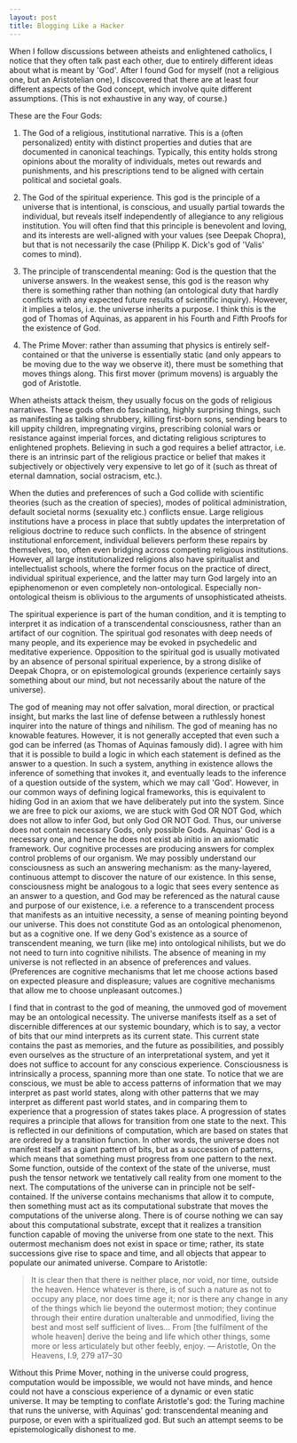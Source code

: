 ```yaml
---
layout: post
title: Blogging Like a Hacker
---
```




When I follow discussions between atheists and enlightened catholics, I notice that they often talk past each other, due to entirely different ideas about what is meant by 'God'. After I found God for myself (not a religious one, but an Aristotelian one), I discovered that there are at least four different aspects of the God concept, which involve quite different assumptions. (This is not exhaustive in any way, of course.)

These are the Four Gods:

1. The God of a religious, institutional narrative. This is a (often personalized) entity with distinct properties and duties that are documented in canonical teachings. Typically, this entity holds strong opinions about the morality of individuals, metes out rewards and punishments, and his prescriptions tend to be aligned with certain political and societal goals. 

2. The God of the spiritual experience. This god is the principle of a universe that is intentional, is conscious, and usually partial towards the individual, but reveals itself independently of allegiance to any religious institution. You will often find that this principle is benevolent and loving, and its interests are well-aligned with your values (see Deepak Chopra), but that is not necessarily the case (Philipp K. Dick's god of 'Valis' comes to mind).

3. The principle of transcendental meaning: God is the question that the universe answers. In the weakest sense, this god is the reason why there is something rather than nothing (an ontological duty that hardly conflicts with any expected future results of scientific inquiry). However, it implies a telos, i.e. the universe inherits a purpose. I think this is the god of Thomas of Aquinas, as apparent in his Fourth and Fifth Proofs for the existence of God.

4. The Prime Mover: rather than assuming that physics is entirely self-contained or that the universe is essentially static (and only appears to be moving due to the way we observe it), there must be something that moves things along. This first mover (primum movens) is arguably the god of Aristotle. 

When atheists attack theism, they usually focus on the gods of religious narratives. These gods often do fascinating, highly surprising things, such as manifesting as talking shrubbery, killing first-born sons, sending bears to kill uppity children, impregnating virgins, prescribing colonial wars or resistance against imperial forces, and dictating religious scriptures to enlightened prophets.
Believing in such a god requires a belief attractor, i.e. there is an intrinsic part of the religious practice or belief that makes it subjectively or objectively very expensive to let go of it (such as threat of eternal damnation, social ostracism, etc.).

When the duties and preferences of such a God collide with scientific theories (such as the creation of species), modes of political administration, default societal norms (sexuality etc.) conflicts ensue. Large religious institutions have a process in place that subtly updates the interpretation of religious doctrine to reduce such conflicts. In the absence of stringent institutional enforcement, individual believers perform these repairs by themselves, too, often even bridging across competing religious institutions. However, all large institutionalized religions also have spiritualist and intellectualist schools, where the former focus on the practice of direct, individual spiritual experience, and the latter may turn God largely into an epiphenomenon or even completely non-ontological. Especially non-ontological theism is oblivious to the arguments of unsophisticated atheists.

The spiritual experience is part of the human condition, and it is tempting to interpret it as indication of a transcendental consciousness, rather than an artifact of our cognition. The spiritual god resonates with deep needs of many people, and its experience may be evoked in psychedelic and meditative experience. Opposition to the spiritual god is usually motivated by an absence of personal spiritual experience, by a strong dislike of Deepak Chopra, or on epistemological grounds (experience certainly says something about our mind, but not necessarily about the nature of the universe).

The god of meaning may not offer salvation, moral direction, or practical insight, but marks the last line of defense between a ruthlessly honest inquirer into the nature of things and nihilism. The god of meaning has no knowable features. However, it is not generally accepted that even such a god can be inferred (as Thomas of Aquinas famously did). I agree with him that it is possible to build a logic in which each statement is defined as the answer to a question. In such a system, anything in existence allows the inference of something that invokes it, and eventually leads to the inference of a question outside of the system, which we may call 'God'. However, in our common ways of defining logical frameworks, this is equivalent to hiding God in an axiom that we have deliberately put into the system. Since we are free to pick our axioms, we are stuck with God OR NOT God, which does not allow to infer God, but only God OR NOT God. Thus, our universe does not contain necessary Gods, only possible Gods. Aquinas' God is a necessary one, and hence he does not exist ab initio in an axiomatic framework.
Our cognitive processes are producing answers for complex control problems of our organism. We may possibly understand our consciousness as such an answering mechanism: as the many-layered, continuous attempt to discover the nature of our existence. In this sense, consciousness might be analogous to a logic that sees every sentence as an answer to a question, and God may be referenced as the natural cause and purpose of our existence, i.e. a reference to a transcendent process that manifests as an intuitive necessity, a sense of meaning pointing beyond our universe. This does not constitute God as an ontological phenomenon, but as a cognitive one. If we deny God's existence as a source of transcendent meaning, we turn (like me) into ontological nihilists, but we do not need to turn into cognitive nihilists. The absence of meaning in my universe is not reflected in an absence of preferences and values. (Preferences are cognitive mechanisms that let me choose actions based on expected pleasure and displeasure; values are cognitive mechanisms that allow me to choose unpleasant outcomes.)

I find that in contrast to the god of meaning, the unmoved god of movement may be an ontological necessity. The universe manifests itself as a set of discernible differences at our systemic boundary, which is to say, a vector of bits that our mind interprets as its current state. This current state contains the past as memories, and the future as possibilities, and possibly even ourselves as the structure of an interpretational system, and yet it does not suffice to account for any conscious experience. Consciousness is intrinsically a process, spanning more than one state. To notice that we are conscious, we must be able to access patterns of information that we may interpret as past world states, along with other patterns that we may interpret as different past world states, and in comparing them to experience that a progression of states takes place. A progression of states requires a principle that allows for transition from one state to the next. This is reflected in our definitions of computation, which are based on states that are ordered by a transition function. 
In other words, the universe does not manifest itself as a giant pattern of bits, but as a succession of patterns, which means that something must progress from one pattern to the next. Some function, outside of the context of the state of the universe, must push the tensor network we tentatively call reality from one moment to the next. 
The computations of the universe can in principle not be self-contained. If the universe contains mechanisms that allow it to compute, then something must act as its computational substrate that moves the computations of the universe along. There is of course nothing we can say about this computational substrate, except that it realizes a transition function capable of moving the universe from one state to the next. This outermost mechanism does not exist in space or time; rather, its state successions give rise to space and time, and all objects that appear to populate our animated universe. Compare to Aristotle:

> It is clear then that there is neither place, nor void, nor time, outside the heaven. Hence whatever is there, is of such a nature as not to occupy any place, nor does time age it; nor is there any change in any of the things which lie beyond the outermost motion; they continue through their entire duration unalterable and unmodified, living the best and most self sufficient of lives… From [the fulfilment of the whole heaven] derive the being and life which other things, some more or less articulately but other feebly, enjoy.
> — Aristotle, On the Heavens, I.9, 279 a17–30

Without this Prime Mover, nothing in the universe could progress, computation would be impossible, we would not have minds, and hence could not have a conscious experience of a dynamic or even static universe. It may be tempting to conflate Aristotle's god: the Turing machine that runs the universe, with Aquinas' god: transcendental meaning and purpose, or even with a spiritualized god. But such an attempt seems to be epistemologically dishonest to me. 